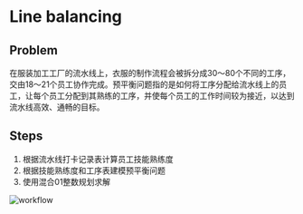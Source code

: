 # Line balancing

## Problem
在服装加工工厂的流水线上，衣服的制作流程会被拆分成30～80个不同的工序，交由18～21个员工协作完成。预平衡问题指的是如何将工序分配给流水线上的员工，让每个员工分配到其熟练的工序，并使每个员工的工作时间较为接近，以达到流水线高效、通畅的目标。

## Steps
1. 根据流水线打卡记录表计算员工技能熟练度
2. 根据技能熟练度和工序表建模预平衡问题
3. 使用混合01整数规划求解

![workflow](https://z3.ax1x.com/2021/08/17/fhNrnA.png)

